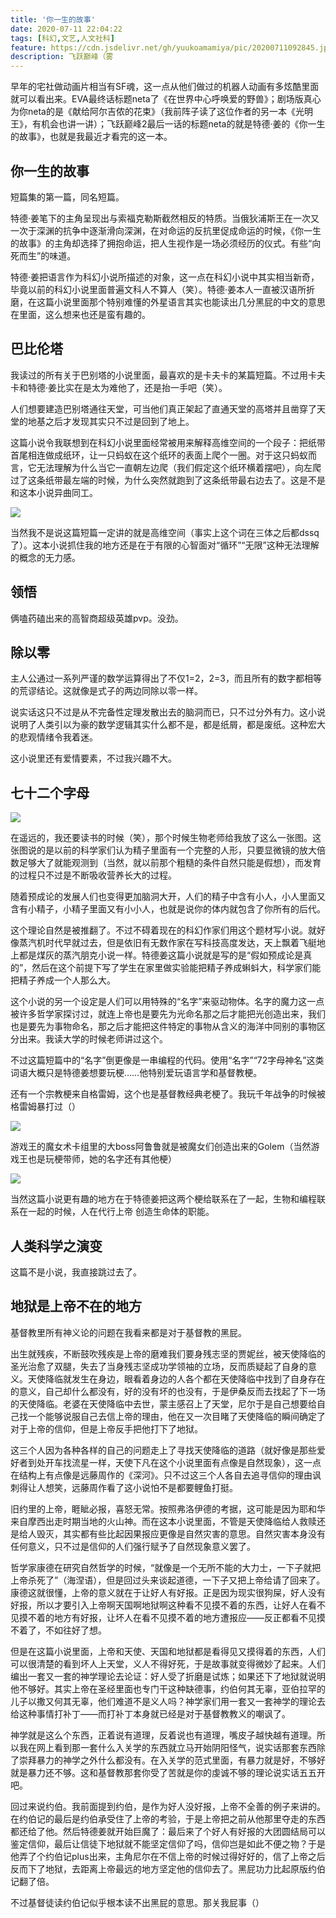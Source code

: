 ```yaml
---
title: '你一生的故事'
date: 2020-07-11 22:04:22
tags: [科幻,文艺,人文社科]
feature: https://cdn.jsdelivr.net/gh/yuukoamamiya/pic/20200711092845.jpg
description: 飞跃巅峰（雾
---
```

早年的宅社做动画片相当有SF魂，这一点从他们做过的机器人动画有多炫酷里面就可以看出来。EVA最终话标题neta了《在世界中心呼唤爱的野兽》；剧场版真心为你neta的是《献给阿尔吉侬的花束》（我前阵子读了这位作者的另一本《光明王》，有机会也讲一讲）；飞跃巅峰2最后一话的标题neta的就是特德·姜的《你一生的故事》，也就是我最近才看完的这一本。

<!-- more -->



## 你一生的故事

短篇集的第一篇，同名短篇。

特德·姜笔下的主角呈现出与索福克勒斯截然相反的特质。当俄狄浦斯王在一次又一次于深渊的抗争中逐渐滑向深渊，在对命运的反抗里促成命运的时候，《你一生的故事》的主角却选择了拥抱命运，把人生视作是一场必须经历的仪式。有些“向死而生”的味道。

特德·姜把语言作为科幻小说所描述的对象，这一点在科幻小说中其实相当新奇，毕竟以前的科幻小说里面普遍文科人不算人（笑）。特德·姜本人一直被汉语所折磨，在这篇小说里面那个特别难懂的外星语言其实也能读出几分黑屁的中文的意思在里面，这么想来也还是蛮有趣的。



## 巴比伦塔

我读过的所有关于巴别塔的小说里面，最喜欢的是卡夫卡的某篇短篇。不过用卡夫卡和特德·姜比实在是太为难他了，还是抬一手吧（笑）。

人们想要建造巴别塔通往天堂，可当他们真正架起了直通天堂的高塔并且凿穿了天堂的地基之后才发现其实只不过是回到了地上。

这篇小说令我联想到在科幻小说里面经常被用来解释高维空间的一个段子：把纸带首尾相连做成纸环，让一只蚂蚁在这个纸环的表面上爬个一圈。对于这只蚂蚁而言，它无法理解为什么当它一直朝左边爬（我们假定这个纸环横着摆吧），向左爬过了这条纸带最左端的时候，为什么突然就跑到了这条纸带最右边去了。这是不是和这本小说异曲同工。

![](https://cdn.jsdelivr.net/gh/yuukoamamiya/pic/20200711124342.jpg)

当然我不是说这篇短篇一定讲的就是高维空间（事实上这个词在三体之后都dssq了）。这本小说抓住我的地方还是在于有限的心智面对“循环”“无限”这种无法理解的概念的无力感。



## 领悟

俩嗑药磕出来的高智商超级英雄pvp。没劲。



## 除以零

主人公通过一系列严谨的数学运算得出了不仅1=2，2=3，而且所有的数字都相等的荒谬结论。这就像是式子的两边同除以零一样。

说实话这只不过是从不完备性定理发散出去的脑洞而已，只不过分外有力。这小说说明了人类引以为豪的数学逻辑其实什么都不是，都是纸屑，都是废纸。这种宏大的悲观情绪令我着迷。

这小说里还有爱情要素，不过我兴趣不大。



## 七十二个字母

![](https://cdn.jsdelivr.net/gh/yuukoamamiya/pic/20200711092839.jpg)

在遥远的，我还要读书的时候（笑），那个时候生物老师给我放了这么一张图。这张图说的是以前的科学家们认为精子里面有一个完整的人形，只要显微镜的放大倍数足够大了就能观测到（当然，就以前那个粗糙的条件自然只能是假想），而发育的过程只不过是不断吸收营养长大的过程。

随着预成论的发展人们也变得更加脑洞大开，人们的精子中含有小人，小人里面又含有小精子，小精子里面又有小小人，也就是说你的体内就包含了你所有的后代。

这个理论自然是被推翻了。不过不碍着现在的科幻作家们用这个题材写小说。就好像蒸汽机时代早就过去，但是依旧有无数作家在写科技高度发达，天上飘着飞艇地上都是煤灰的蒸汽朋克小说一样。特德姜这篇小说就是写的是“假如预成论是真的”，然后在这个前提下写了学生在家里做实验能把精子养成蝌蚪大，科学家们能把精子养成一个人那么大。

这个小说的另一个设定是人们可以用特殊的“名字”来驱动物体。名字的魔力这一点被许多哲学家探讨过，就连上帝也是要先为光命名那之后才能把光创造出来，我们也是要先为事物命名，那之后才能把这件特定的事物从含义的海洋中同别的事物区分出来。我读大学的时候老师讲过这个。

不过这篇短篇中的“名字”倒更像是一串编程的代码。使用“名字”“72字母神名”这类词语大概只是特德姜想要玩梗……他特别爱玩语言学和基督教梗。

还有一个宗教梗来自格雷姆，这个也是基督教经典老梗了。我玩千年战争的时候被格雷姆暴打过（）

![](https://cdn.jsdelivr.net/gh/yuukoamamiya/pic/20200711110040.png)

游戏王的魔女术卡组里的大boss阿鲁鲁就是被魔女们创造出来的Golem（当然游戏王也是玩梗带师，她的名字还有其他梗）

![](https://cdn.jsdelivr.net/gh/yuukoamamiya/pic/20200711110032.jpg)

当然这篇小说更有趣的地方在于特德姜把这两个梗给联系在了一起，生物和编程联系在一起的时候，人在代行上帝 创造生命体的职能。

## 人类科学之演变

这篇不是小说，我直接跳过去了。



## 地狱是上帝不在的地方

基督教里所有神义论的问题在我看来都是对于基督教的黑屁。

出生就残疾，不断鼓吹残疾是上帝的磨难我们要身残志坚的贾妮丝，被天使降临的圣光治愈了双腿，失去了当身残志坚成功学领袖的立场，反而质疑起了自身的意义。天使降临就发生在身边，眼看着身边的人各个都在天使降临中找到了自身存在的意义，自己却什么都没有，好的没有坏的也没有，于是伊桑反而去找起了下一场的天使降临。老婆在天使降临中去世，蒙主感召上了天堂，尼尔于是自己想要给自己找一个能够说服自己去信上帝的理由，他在又一次目睹了天使降临的瞬间确定了对于上帝的信仰，但是上帝反手把他打下了地狱。

这三个人因为各种各样的自己的问题走上了寻找天使降临的道路（就好像是那些爱好者到处开车找流星一样，天使下凡在这个小说里面有点像是自然现象），这一点在结构上有点像是远藤周作的《深河》。只不过这三个人各自去追寻信仰的理由讽刺得让人想笑，远藤周作看了这小说怕不是都要鲤鱼打挺。

旧约里的上帝，睚眦必报，喜怒无常。按照弗洛伊德的考据，这可能是因为耶和华来自摩西出走时期当地的火山神。而在这本小说里面，不管是天使降临给人救赎还是给人毁灭，其实都有些比起因果报应更像是自然灾害的意思。自然灾害本身没有任何意义，只不过是信仰的人们强行赋予了自然现象意义罢了。

哲学家康德在研究自然哲学的时候，“就像是一个无所不能的大力士，一下子就把上帝杀死了”（海涅语），但是回过头来谈起道德，一下子又把上帝给请了回来了。康德这就很懂，上帝的意义就在于让好人有好报。正是因为现实很狗屎，好人没有好报，所以才要引入上帝啊天国啊地狱啊这种看不见摸不着的东西，让好人在看不见摸不着的地方有好报，让坏人在看不见摸不着的地方遭报应——反正都看不见摸不着了，不如往好了想。

但是在这篇小说里面，上帝和天使、天国和地狱都是看得见又摸得着的东西，人们可以很清楚的看到坏人上天堂，义人不得好死，于是故事就变得微妙了起来。人们编出一套又一套的神学理论去论证：好人受了折磨是试炼；如果还下了地狱就说明他不够好。其实上帝在圣经里面也专门干这种缺德事，约伯何其无辜，亚伯拉罕的儿子以撒又何其无辜，他们难道不是义人吗？神学家们用一套又一套神学的理论去给这种事情打补丁——而打补丁本身就已经是对于基督教教义的嘲讽了。

神学就是这么个东西，正着说有道理，反着说也有道理，嘴皮子越快越有道理。所以我在网上看到那一套什么入关学的东西就立马开始阴阳怪气，说实话那套东西除了崇拜暴力的神学之外什么都没有。在入关学的范式里面，有暴力就是好，不够好就是暴力还不够。这和基督教那套你受了苦就是你的虔诚不够的理论说实话五五开吧。

回过来说约伯。我前面提到约伯，是作为好人没好报，上帝不全善的例子来讲的。在约伯记的最后是约伯承受住了上帝的考验，于是上帝把之前从他那里夺走的东西都还给了他。然后特德姜就开始巨魔了：最后来了个好人有好报的大团圆结局可以鉴定信仰，最后让信徒下地狱就不能坚定信仰了吗，信仰岂是如此不便之物？于是他弄了个约伯记plus出来，主角尼尔在不信上帝的时候过得好好的，信了上帝之后反而下了地狱，去距离上帝最远的地方坚定他的信仰去了。黑屁功力比起原版约伯记翻了倍。

不过基督徒读约伯记似乎根本读不出黑屁的意思。那关我屁事（）

